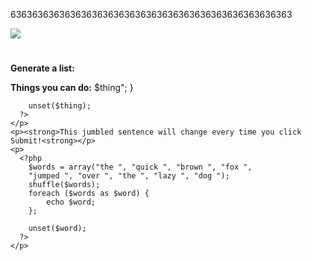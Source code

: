 6363636363636363636363636363636363636363636363636363<!DOCTYPE html>
<html>
  <head>
    <link type='text/css' rel='stylesheet' href='style.css'/>
    <title>PHP!</title>
  </head>
  <body>
    <img src="http://i1061.photobucket.com/albums/t480/ericqweinstein/php-logo_zps408c82d7.png"/>
    <div class="header"><h1>
      <?php
      $welcome = "Let's get started with PHP!";
      echo $welcome;
      ?>
    </h1></div>
    <p><strong>Generate a list:</strong>
      <?php
      for ($number = 1; $number <= 10; $number++) {
        if ($number <= 9) {
            echo $number . ", ";
        } else {
            echo $number . "!";
        }
      }; ?>
    </p>
    <p><strong>Things you can do:</strong>
      <?php
        $things = array("Talk to databases",
        "Send cookies", "Evaluate form data",
        "Build dynamic webpages");
        foreach ($things as $thing) {
            echo "<li>$thing</li>";
        }
        
        unset($thing);
      ?>
    </p>
    <p><strong>This jumbled sentence will change every time you click Submit!<strong></p>
    <p>
      <?php
        $words = array("the ", "quick ", "brown ", "fox ",
        "jumped ", "over ", "the ", "lazy ", "dog ");
        shuffle($words);
        foreach ($words as $word) {
            echo $word;
        };
        
        unset($word);
      ?>
    </p>
  </body>
</html>
